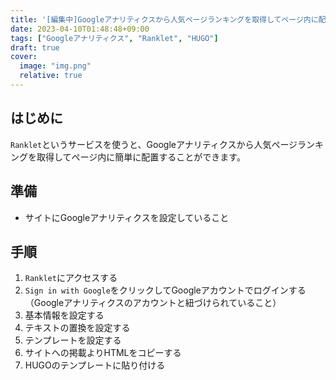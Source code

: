 ```yaml
---
title: '[編集中]Googleアナリティクスから人気ページランキングを取得してページ内に配置する方法'
date: 2023-04-10T01:48:48+09:00
tags: ["Googleアナリティクス", "Ranklet", "HUGO"]
draft: true
cover:
  image: "img.png"
  relative: true
---
```


## はじめに
`Ranklet`というサービスを使うと、Googleアナリティクスから人気ページランキングを取得してページ内に簡単に配置することができます。

## 準備
- サイトにGoogleアナリティクスを設定していること

## 手順

1. `Ranklet`にアクセスする
2. `Sign in with Google`をクリックしてGoogleアカウントでログインする（Googleアナリティクスのアカウントと紐づけられていること）
3. 基本情報を設定する
4. テキストの置換を設定する
5. テンプレートを設定する
6. サイトへの掲載よりHTMLをコピーする
7. HUGOのテンプレートに貼り付ける
